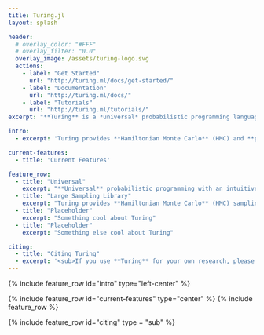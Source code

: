 ```yaml
---
title: Turing.jl
layout: splash

header:
  # overlay_color: "#FFF"
  # overlay_filter: "0.0"
  overlay_image: /assets/turing-logo.svg
  actions:
    - label: "Get Started"
      url: "http://turing.ml/docs/get-started/"
    - label: "Documentation"
      url: "http://turing.ml/docs/"
    - label: "Tutorials"
      url: "http://turing.ml/tutorials/"
excerpt: "**Turing** is a *universal* probabilistic programming language with an intuitive modelling interface, composable probabilistic inference and computational scalability."

intro:
  - excerpt: 'Turing provides **Hamiltonian Monte Carlo** (HMC) and **particle MCMC** sampling algorithms for complex posterior distributions (e.g. those involving discrete variables and stochastic control flows).'

current-features:
  - title: 'Current Features'

feature_row:
  - title: "Universal"
    excerpt: "**Universal** probabilistic programming with an intuitive modelling interface. Write models with ease in Julia's straightforward syntax."
  - title: "Large Sampling Library"
    excerpt: "Turing provides **Hamiltonian Monte Carlo** (HMC) sampling for differentiable posterior distributions, **Particle MCMC** sampling for complex posterior distributions involving discrete variables and stochastic control flow, and **Gibbs** sampling which combines particle MCMC, HMC and many other MCMC algorithms."
  - title: "Placeholder"
    excerpt: "Something cool about Turing"
  - title: "Placeholder"
    excerpt: "Something else cool about Turing"

citing:
  - title: "Citing Turing"
  - excerpt: '<sub>If you use **Turing** for your own research, please consider citing the following publication: Hong Ge, Kai Xu, and Zoubin Ghahramani: **Turing: Composable inference for probabilistic programming.** AISTATS 2018 [pdf](http://proceedings.mlr.press/v84/ge18b.html) [bibtex](https://dblp.org/rec/bib2/conf/aistats/GeXG18.bib)</sub>'
---
```


{% include feature_row id="intro" type="left-center" %}

{% include feature_row id="current-features" type="center" %}
{% include feature_row %}

{% include feature_row id="citing" type = "sub" %}
